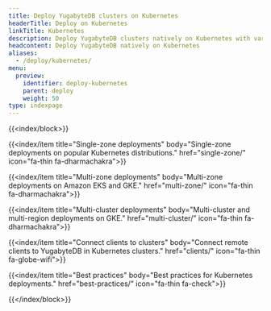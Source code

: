 ```yaml
---
title: Deploy YugabyteDB clusters on Kubernetes
headerTitle: Deploy on Kubernetes
linkTitle: Kubernetes
description: Deploy YugabyteDB clusters natively on Kubernetes with various providers
headcontent: Deploy YugabyteDB natively on Kubernetes
aliases:
  - /deploy/kubernetes/
menu:
  preview:
    identifier: deploy-kubernetes
    parent: deploy
    weight: 50
type: indexpage
---
```


{{<index/block>}}

  {{<index/item
    title="Single-zone deployments"
    body="Single-zone deployments on popular Kubernetes distributions."
    href="single-zone/"
    icon="fa-thin fa-dharmachakra">}}

  {{<index/item
    title="Multi-zone deployments"
    body="Multi-zone deployments on Amazon EKS and GKE."
    href="multi-zone/"
    icon="fa-thin fa-dharmachakra">}}

  {{<index/item
    title="Multi-cluster deployments"
    body="Multi-cluster and multi-region deployments on GKE."
    href="multi-cluster/"
    icon="fa-thin fa-dharmachakra">}}

  {{<index/item
    title="Connect clients to clusters"
    body="Connect remote clients to YugabyteDB in Kubernetes clusters."
    href="clients/"
    icon="fa-thin fa-globe-wifi">}}

  {{<index/item
    title="Best practices"
    body="Best practices for Kubernetes deployments."
    href="best-practices/"
    icon="fa-thin fa-check">}}

{{</index/block>}}
